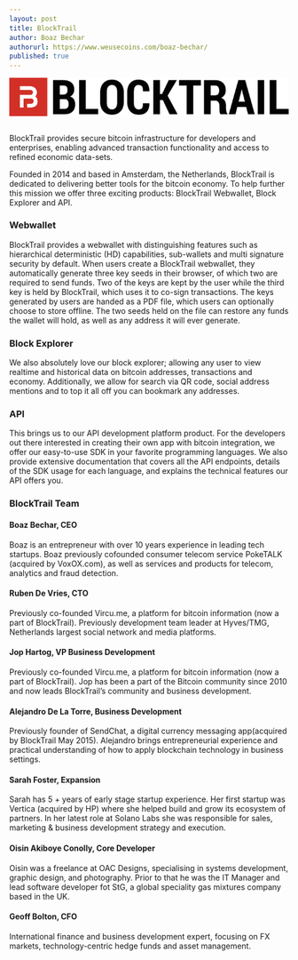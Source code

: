 ```yaml
---
layout: post
title: BlockTrail
author: Boaz Bechar
authorurl: https://www.weusecoins.com/boaz-bechar/
published: true
---
```


<img src="/images/blocktrail.png" alt="BlockTrail" align="right">
<p>&nbsp;</p>
<p>BlockTrail provides secure bitcoin infrastructure for developers and enterprises, enabling advanced transaction functionality and access to refined economic data-sets.</p>
<p>Founded in 2014 and based in Amsterdam, the Netherlands, BlockTrail is dedicated to delivering better tools for the bitcoin economy. To help further this mission we offer three exciting products: BlockTrail Webwallet, Block Explorer and API.</p>

### Webwallet
<p>BlockTrail provides a webwallet with distinguishing features such as hierarchical deterministic (HD) capabilities, sub-wallets and multi signature security by default. When users create a BlockTrail webwallet, they automatically generate three key seeds in their browser, of which two are required to send funds. Two of the keys are kept by the user while the third key is held by BlockTrail, which uses it to co-sign transactions. The keys generated by users are handed as a PDF file, which users can optionally choose to store offline. The two seeds held on the file can restore any funds the wallet will hold, as well as any address it will ever generate.</p>

### Block Explorer
<p>We also absolutely love our block explorer; allowing any user to view realtime and historical data on bitcoin addresses, transactions and economy. Additionally, we allow for search via QR code, social address mentions and to top it all off you can bookmark any addresses.</p>

### API
<p>This brings us to our API development platform product. For the developers out there interested in creating their own app with bitcoin integration, we offer our easy-to-use SDK in your favorite programming languages. We also provide extensive documentation that covers all the API endpoints, details of the SDK usage for each language, and explains the technical features our API offers you.</p>

### BlockTrail Team

#### Boaz Bechar, CEO
<p>Boaz is an entrepreneur with over 10 years experience in leading tech startups. Boaz previously cofounded consumer telecom service PokeTALK (acquired by VoxOX.com), as well as services and products for telecom, analytics and fraud detection.</p>

#### Ruben De Vries, CTO
<p>Previously co-founded Vircu.me, a platform for bitcoin information (now a part of BlockTrail). Previously development team leader at Hyves/TMG, Netherlands largest social network and media platforms.</p>

#### Jop Hartog, VP Business Development
<p>Previously co-founded Vircu.me, a platform for bitcoin information (now a part of BlockTrail). Jop has been a part of the Bitcoin community since 2010 and now leads BlockTrail’s community and business development.</p>

#### Alejandro De La Torre, Business Development
<p>Previously founder of SendChat, a digital currency messaging app(acquired by BlockTrail May 2015). Alejandro brings entrepreneurial experience and practical understanding of how to apply blockchain technology in business settings.</p>

#### Sarah Foster, Expansion
<p>Sarah has 5 + years of early stage startup experience. Her first startup was Vertica (acquired by HP) where she helped build and grow its ecosystem of partners. In her latest role at Solano Labs she was responsible for sales, marketing & business development strategy and execution.</p>

#### Oisin Akiboye Conolly, Core Developer
<p>Oisin was a freelance at OAC Designs, specialising in systems development, graphic design, and photography. Prior to that he was the IT Manager and lead software developer fot StG, a global speciality gas mixtures company based in the UK.</p>

#### Geoff Bolton, CFO
<p>International finance and business development expert, focusing on FX markets, technology-centric hedge funds and asset management.</p>
